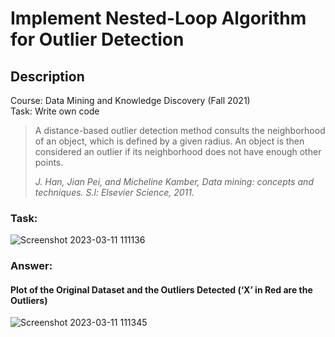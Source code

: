 # Implement Nested-Loop Algorithm for Outlier Detection
## Description
Course: Data Mining and Knowledge Discovery (Fall 2021) <br />
Task: Write own code


> A distance-based outlier detection method consults the neighborhood of an object, which is defined by a given radius. An object is then considered an outlier if its neighborhood does not have enough other points.
>
> *J. Han, Jian Pei, and Micheline Kamber, Data mining: concepts and techniques. S.l: Elsevier Science, 2011.*


### Task:
![Screenshot 2023-03-11 111136](https://user-images.githubusercontent.com/101310529/224461963-8a1a9b81-d4e9-4c96-b72f-e2bbd475d6ae.png)


### Answer: 
#### Plot of the Original Dataset and the Outliers Detected (‘X’ in Red are the Outliers)
![Screenshot 2023-03-11 111345](https://user-images.githubusercontent.com/101310529/224462044-339198ef-c55d-4ea8-b5e4-00afed92253a.png)
